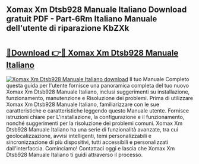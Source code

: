 ## Xomax Xm Dtsb928 Manuale Italiano Download gratuit PDF - Part-6Rm Italiano Manuale dell'utente di riparazione KbZXk

# <h2><a href="http://dfak11.blite.top/?on=Xomax+Xm+Dtsb928+Manuale+Italiano">🔗Download 👉🔴 Xomax Xm Dtsb928 Manuale Italiano</a></h2>

[![Xomax Xm Dtsb928 Manuale Italiano download](https://i.imgur.com/lujVjoI.png)](http://dfak11.blite.top/?on=Xomax+Xm+Dtsb928+Manuale+Italiano)
Il tuo Manuale Completo questa guida per l'utente fornisce una panoramica completa del tuo nuovo Xomax Xm Dtsb928 Manuale Italiano, inclusi suggerimenti su installazione, funzionamento, manutenzione e Risoluzione dei problemi. Prima di utilizzare Xomax Xm Dtsb928 Manuale Italiano, familiarizzare con le sue caratteristiche e caratteristiche leggendo questo Manuale utente. Fornisce istruzioni chiare per L'installazione, la configurazione e il funzionamento, nonché suggerimenti per la risoluzione dei problemi comuni. Xomax Xm Dtsb928 Manuale Italiano ha una serie di funzionalità avanzate, tra cui geolocalizzazione, avvisi intelligenti, temi personalizzabili e sincronizzazione di più dispositivi, tutti accessibili e personalizzati dall'interfaccia. Cominciamo! Contattaci oggi e lascia che Xomax Xm Dtsb928 Manuale Italiano ti guidi attraverso il processo.
